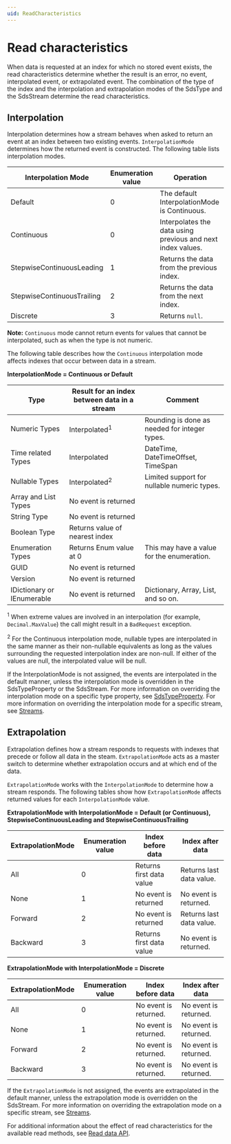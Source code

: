 ```yaml
---
uid: ReadCharacteristics
---
```


# Read characteristics

When data is requested at an index for which no stored event exists, the read characteristics determine whether the result is an error, no event, interpolated event, or extrapolated event. The combination of the type of the index and the interpolation and extrapolation modes of the SdsType and the SdsStream determine the read characteristics.

## Interpolation

Interpolation determines how a stream behaves when asked to return an event at an index between two existing events. `InterpolationMode` determines how the returned event is constructed. The following table lists interpolation modes.

|Interpolation Mode                       |Enumeration value |Operation |
|---------------------------|------------------|----------|
|Default                    |0                 |The default InterpolationMode is Continuous. |
|Continuous                 |0                 |Interpolates the data using previous and next index values. |
|StepwiseContinuousLeading  |1                 |Returns the data from the previous index.  |
|StepwiseContinuousTrailing |2                 |Returns the data from the next index. |
|Discrete                   |3                 |Returns `null`. |

**Note:** `Continuous` mode cannot return events for values that cannot be interpolated, such as when the type is not numeric.

The following table describes how the `Continuous` interpolation mode affects indexes that occur between data in a stream.

**InterpolationMode = Continuous or Default**

| Type                      | Result for an index between data in a stream  | Comment |
|---------------------------|-----------------------------------------------|---------|
|Numeric Types              |Interpolated<sup>1</sup>                   |Rounding is done as needed for integer types. |
|Time related Types         |Interpolated                    |DateTime, DateTimeOffset, TimeSpan |
|Nullable Types             |Interpolated<sup>2</sup>                   |Limited support for nullable numeric types. |
|Array and List Types       |No event is returned            |         |
|String Type                |No event is returned            |         |
|Boolean Type               |Returns value of nearest index  |         |
|Enumeration Types          |Returns Enum value at 0         |This may have a value for the enumeration. |
|GUID                       |No event is returned            |         |
|Version                    |No event is returned            |         |
|IDictionary or IEnumerable |No event is returned            |Dictionary, Array, List, and so on. |

<sup>1</sup> When extreme values are involved in an interpolation (for example, `Decimal.MaxValue`) the call might result in a `BadRequest` exception.

<sup>2</sup> For the Continuous interpolation mode, nullable types are interpolated in the same manner as their non-nullable equivalents as long as the values surrounding the requested interpolation index are non-null. If either of the values are null, the interpolated value will be null.

If the InterpolationMode is not assigned, the events are interpolated in the default manner, unless the interpolation mode is overridden in the SdsTypeProperty or the SdsStream. For more information on overriding the interpolation mode on a specific type property, see [SdsTypeProperty](xref:sdsTypeProperty). For more information on overriding the interpolation mode for a specific stream, see [Streams](xref:sdsStreams).

## Extrapolation

Extrapolation defines how a stream responds to requests with indexes that precede or follow all data in the steam. `ExtrapolationMode` acts as a master switch to determine whether extrapolation occurs and at which end of the data.

`ExtrapolationMode` works with the `InterpolationMode` to determine how a stream responds. The following tables show how `ExtrapolationMode` affects returned values for each `InterpolationMode` value.

**ExtrapolationMode with InterpolationMode = Default (or Continuous), StepwiseContinuousLeading and StepwiseContinuousTrailing**

| ExtrapolationMode   | Enumeration value   | Index before data          | Index after data          |
|---------------------|---------------------|----------------------------|---------------------------|
| All                 | 0                   | Returns first data value   | Returns last data value.  |
| None                | 1                   | No event is returned       | No event is returned.     |
| Forward             | 2                   | No event is returned       | Returns last data value.  |
| Backward            | 3                   | Returns first data value   | No event is returned.     |

**ExtrapolationMode with InterpolationMode = Discrete**  

| ExtrapolationMode   | Enumeration value   | Index before data    | Index after data     |
|---------------------|---------------------|----------------------|----------------------|
| All                 | 0                   | No event is returned.| No event is returned.|
| None                | 1                   | No event is returned.| No event is returned.|
| Forward             | 2                   | No event is returned.| No event is returned.|
| Backward            | 3                   | No event is returned.| No event is returned.|

If the `ExtrapolationMode` is not assigned, the events are extrapolated in the default manner, unless the extrapolation mode is overridden on the SdsStream. For more information on overriding the extrapolation mode on a specific stream, see [Streams](xref:sdsStreams).

For additional information about the effect of read characteristics for the available read methods, see [Read data API](xref:sdsReadingDataApi).
